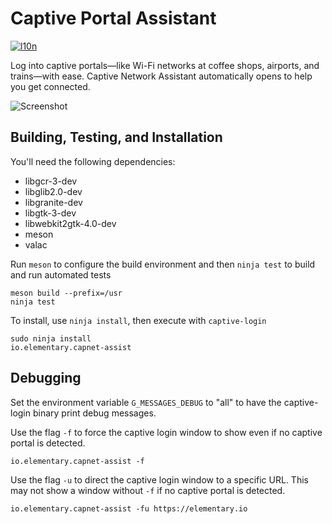 # Captive Portal Assistant
[![l10n](https://i18n.elementary.io/widgets/desktop/capnet-assist/svg-badge.svg)](https://i18n.elementary.io/projects/desktop/capnet-assist)

Log into captive portals—like Wi-Fi networks at coffee shops, airports, and trains—with ease. Captive Network Assistant automatically opens to help you get connected.

![Screenshot](https://raw.github.com/elementary/capnet-assist/master/data/screenshot.png)

## Building, Testing, and Installation

You'll need the following dependencies:
* libgcr-3-dev
* libglib2.0-dev
* libgranite-dev
* libgtk-3-dev
* libwebkit2gtk-4.0-dev
* meson
* valac
    
Run `meson` to configure the build environment and then `ninja test` to build and run automated tests

    meson build --prefix=/usr
    ninja test
    
To install, use `ninja install`, then execute with `captive-login`

    sudo ninja install
    io.elementary.capnet-assist

## Debugging

Set the environment variable `G_MESSAGES_DEBUG` to "all" to have the captive-login binary print debug messages.

Use the flag `-f` to force the captive login window to show even if no captive portal is detected.

    io.elementary.capnet-assist -f 

Use the flag `-u` to direct the captive login window to a specific URL. This may not show a window without `-f` if no captive portal is detected.

    io.elementary.capnet-assist -fu https://elementary.io
